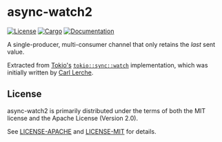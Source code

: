 # async-watch2

[![License](https://img.shields.io/badge/license-MIT%2FApache--2.0-blue.svg)](
https://github.com/cynecx/async-watch)
[![Cargo](https://img.shields.io/crates/v/async-watch2.svg)](
https://crates.io/crates/async-watch2)
[![Documentation](https://docs.rs/async-watch2/badge.svg)](
https://docs.rs/async-watch2)

A single-producer, multi-consumer channel that only retains the *last* sent value.

Extracted from [Tokio's](https://github.com/tokio-rs/tokio/) [`tokio::sync::watch`](https://github.com/tokio-rs/tokio/blob/master/tokio/src/sync/watch.rs) implementation,
which was initially written by [Carl Lerche](https://github.com/carllerche).

## License

async-watch2 is primarily distributed under the terms of both the MIT license
and the Apache License (Version 2.0).

See [LICENSE-APACHE](LICENSE-APACHE) and [LICENSE-MIT](LICENSE-MIT) for details.
